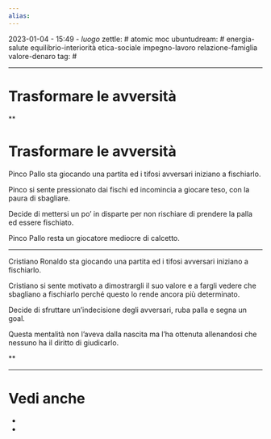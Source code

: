 ```yaml
---
alias: 
---
```

2023-01-04 - 15:49 - *luogo*
zettle: # atomic moc
ubuntudream: # energia-salute equilibrio-interiorità etica-sociale impegno-lavoro relazione-famiglia valore-denaro 
tag: #

---
# Trasformare le avversità

**

# Trasformare le avversità

Pinco Pallo sta giocando una partita ed i tifosi avversari iniziano a fischiarlo.

Pinco si sente pressionato dai fischi ed incomincia a giocare teso, con la paura di sbagliare.

Decide di mettersi un po’ in disparte per non rischiare di prendere la palla ed essere fischiato.

Pinco Pallo resta un giocatore mediocre di calcetto.

  

---

Cristiano Ronaldo sta giocando una partita ed i tifosi avversari iniziano a fischiarlo.

Cristiano si sente motivato a dimostrargli il suo valore e a fargli vedere che sbagliano a fischiarlo perché questo lo rende ancora più determinato.

Decide di sfruttare un’indecisione degli avversari, ruba palla e segna un goal.

Questa mentalità non l’aveva dalla nascita ma l’ha ottenuta allenandosi che nessuno ha il diritto di giudicarlo.

**



---
# Vedi anche
- 
- 